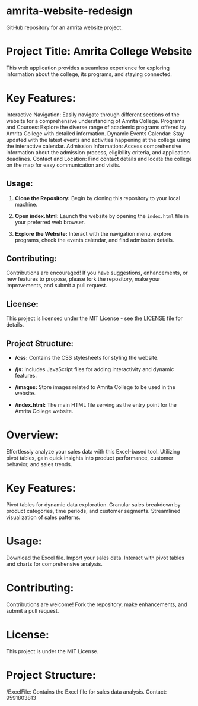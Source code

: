 # amrita-website-redesign
GitHub repository for an amrita website project.

# Project Title: Amrita College Website

This web application provides a seamless experience for exploring information about the college, its programs, and staying connected.

# Key Features:

Interactive Navigation: Easily navigate through different sections of the website for a comprehensive understanding of Amrita College.
Programs and Courses: Explore the diverse range of academic programs offered by Amrita College with detailed information.
Dynamic Events Calendar: Stay updated with the latest events and activities happening at the college using the interactive calendar.
Admission Information: Access comprehensive information about the admission process, eligibility criteria, and application deadlines.
Contact and Location: Find contact details and locate the college on the map for easy communication and visits.

## Usage:

1. **Clone the Repository:** Begin by cloning this repository to your local machine.

2. **Open index.html:** Launch the website by opening the `index.html` file in your preferred web browser.

3. **Explore the Website:** Interact with the navigation menu, explore programs, check the events calendar, and find admission details.

## Contributing:

Contributions are encouraged! If you have suggestions, enhancements, or new features to propose, please fork the repository, make your improvements, and submit a pull request.

## License:

This project is licensed under the MIT License - see the [LICENSE](LICENSE) file for details.

## Project Structure:

- **/css:** Contains the CSS stylesheets for styling the website.

- **/js:** Includes JavaScript files for adding interactivity and dynamic features.

- **/images:** Store images related to Amrita College to be used in the website.

- **/index.html:** The main HTML file serving as the entry point for the Amrita College website.


# Overview:
Effortlessly analyze your sales data with this Excel-based tool. Utilizing pivot tables, gain quick insights into product performance, customer behavior, and sales trends.

# Key Features:
Pivot tables for dynamic data exploration.
Granular sales breakdown by product categories, time periods, and customer segments.
Streamlined visualization of sales patterns.

# Usage:
Download the Excel file.
Import your sales data.
Interact with pivot tables and charts for comprehensive analysis. 

# Contributing:
Contributions are welcome! Fork the repository, make enhancements, and submit a pull request.
 
# License:
This project is under the MIT License.

# Project Structure:
/ExcelFile: Contains the Excel file for sales data analysis.
Contact: 9591803813
